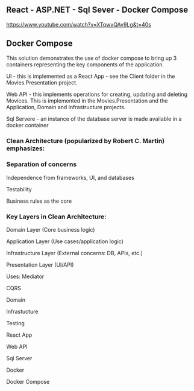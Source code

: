 ## React - ASP.NET - Sql Sever - Docker Compose

https://www.youtube.com/watch?v=XTqwvQAv9Lg&t=40s

## Docker Compose

This solution demonstrates the use of docker compose to bring up 3 containers representing the key components of the application.

UI - this is implemented as a React App - see the Client folder in the Movies.Presentation project.

Web API - this implements operations for creating, updating and deleting Movices. This is implemented in the Movies.Presentation and the Application, Domain and Infrastructure projects.

Sql Servere - an instance of the database server is made available in a docker container




### Clean Architecture (popularized by Robert C. Martin) emphasizes:

### Separation of concerns

Independence from frameworks, UI, and databases

Testability

Business rules as the core

### Key Layers in Clean Architecture:

Domain Layer (Core business logic)

Application Layer (Use cases/application logic)

Infrastructure Layer (External concerns: DB, APIs, etc.)

Presentation Layer (UI/API)

Uses:
Mediator

CQRS 

Domain

Infrastucture


Testing

React App

Web API

Sql Server

Docker

Docker Compose
